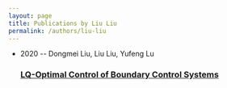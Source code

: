 ```yaml
---
layout: page
title: Publications by Liu Liu
permalink: /authors/liu-liu
---
```


<ul class="post-list">
<li><span class='post-meta'>2020 -- Dongmei Liu, Liu Liu, Yufeng Lu</span><h3><a class='post-link' href="{{ site.baseurl }}/lq-optimal-control-of-boundary-control-systems">LQ-Optimal Control of Boundary Control Systems</a></h3></li>

</ul>
